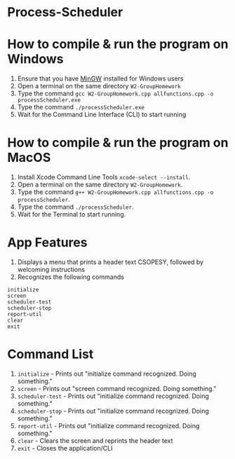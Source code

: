 # Process-Scheduler


# How to compile & run the program on Windows
1. Ensure that you have [MinGW](https://sourceforge.net/projects/mingw/) installed for Windows users
1. Open a terminal on the same directory `W2-GroupHomework`
1. Type the command `gcc W2-GroupHomework.cpp allfunctions.cpp -o processScheduler.exe`
1. Type the command `./processScheduler.exe`
1. Wait for the Command Line Interface (CLI) to start running

# How to compile & run the program on MacOS
1. Install Xcode Command Line Tools `xcode-select --install`.
1. Open a terminal on the same directory `W2-GroupHomework`.
1. Type the command `g++ W2-GroupHomework.cpp allfunctions.cpp -o processScheduler`.
1. Type the command `./processScheduler`.
1. Wait for the Terminal to start running. 

# App Features
1. Displays a menu that prints a header text CSOPESY, followed by welcoming instructions
1. Recognizes the following commands
```
initialize
screen
scheduler-test
scheduler-stop
report-util
clear
exit
```

# Command List
1. `initialize` - Prints out "initialize command recognized. Doing something."
1. `screen` - Prints out "screen command recognized. Doing something."
1. `scheduler-test` - Prints out "initialize command recognized. Doing something."
1. `scheduler-stop` - Prints out "initialize command recognized. Doing something."
1. `report-util` - Prints out "initialize command recognized. Doing something."
1. `clear` - Clears the screen and reprints the header text
1. `exit` - Closes the application/CLI

